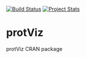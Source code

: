 [![Build Status](https://travis-ci.org/fgcz/protViz.svg?branch=cran)](https://travis-ci.org/fgcz/protViz)
[![Project Stats](https://www.openhub.net/p/protViz/widgets/project_thin_badge.gif)](https://www.openhub.net/p/protViz)

protViz
=======

protViz CRAN package
